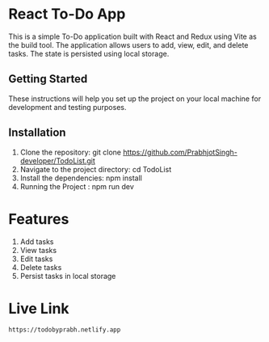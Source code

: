 # React To-Do App
This is a simple To-Do application built with React and Redux using Vite as the build tool. The application allows users to add, view, edit, and delete tasks. The state is persisted using local storage.

## Getting Started
These instructions will help you set up the project on your local machine for development and testing purposes.

## Installation

1. Clone the repository:
    git clone https://github.com/PrabhjotSingh-developer/TodoList.git
2. Navigate to the project directory:
     cd TodoList
3. Install the dependencies:
     npm install
4. Running the Project : 
     npm run dev

# Features
1. Add tasks
2. View tasks
3. Edit tasks
4. Delete tasks
5. Persist tasks in local storage

# Live Link 
    https://todobyprabh.netlify.app

